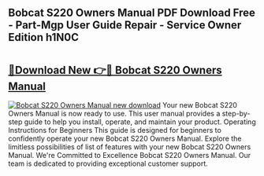 ## Bobcat S220 Owners Manual PDF Download Free - Part-Mgp User Guide Repair - Service Owner Edition h1N0C

# <h2><a href="http://bc54273.oget.top/?id=Bobcat+S220+Owners+Manual">🔗Download New 👉🔴 Bobcat S220 Owners Manual</a></h2>

[![Bobcat S220 Owners Manual new download](https://i.imgur.com/5g1atiW.png)](http://bc54273.oget.top/?id=Bobcat+S220+Owners+Manual)
Your new Bobcat S220 Owners Manual is now ready to use. This user manual provides a step-by-step guide to help you install, operate, and maintain your product. Operating Instructions for Beginners This guide is designed for beginners to confidently operate your new Bobcat S220 Owners Manual. Explore the limitless possibilities of list of features with your new Bobcat S220 Owners Manual. We're Committed to Excellence Bobcat S220 Owners Manual. Our team is dedicated to providing exceptional customer support.
